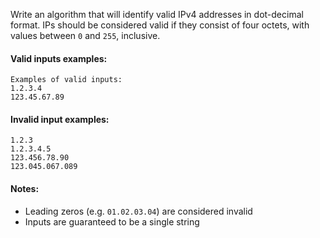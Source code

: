Write an algorithm that will identify valid IPv4 addresses in dot-decimal format. IPs should be considered valid if they consist of four octets, with values between `0` and `255`, inclusive.


#### Valid inputs examples:



```Shell
Examples of valid inputs:
1.2.3.4
123.45.67.89

```

#### Invalid input examples:



```
1.2.3
1.2.3.4.5
123.456.78.90
123.045.067.089

```

#### Notes:


* Leading zeros (e.g. `01.02.03.04`) are considered invalid
* Inputs are guaranteed to be a single string


